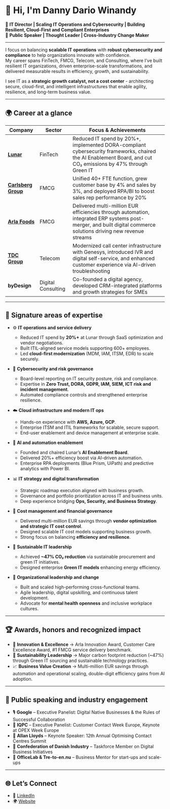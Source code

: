 # 👋 Hi, I'm Danny Dario Winandy

🎯 **IT Director | Scaling IT Operations and Cybersecurity | Building Resilient, Cloud-First and Compliant Enterprises**  
🎤 **Public Speaker | Thought Leader | Cross-Industry Change Maker**

---

I focus on balancing **scalable IT operations** with **robust cybersecurity and compliance** to help organizations innovate with confidence.  
My career spans FinTech, FMCG, Telecom, and Consulting, where I’ve built resilient IT organizations, driven enterprise-scale transformations, and delivered measurable results in efficiency, growth, and sustainability.  

I see IT as a **strategic growth catalyst, not a cost center** - architecting secure, cloud-first, and intelligent infrastructures that enable agility, resilience, and long-term business value.  

---

## 🌍 Career at a glance

| Company | Sector | Focus & Achievements |
|--------|--------|-----------------------|
| **[Lunar](https://www.lunar.app)** | FinTech | Reduced IT spend by 20%+, implemented DORA-compliant cybersecurity frameworks, chaired the AI Enablement Board, and cut CO₂ emissions by 47% through Green IT |
| **[Carlsberg Group](https://www.carlsberggroup.com)** | FMCG | Unified 40+ FTE function, grew customer base by 4% and sales by 3%, and deployed RPA/BI to boost sales rep performance by 20% |
| **[Arla Foods](https://www.arlafoods.com)** | FMCG | Delivered multi-million EUR efficiencies through automation, integrated ERP systems post-merger, and built digital commerce solutions driving new revenue streams |
| **[TDC Group](https://www.nuuday.com)** | Telecom | Modernized call center infrastructure with Genesys, introduced IVR and digital self-service, and enhanced customer experience via AI-driven troubleshooting |
| **byDesign** | Digital Consulting | Co-founded a digital agency, developed CRM-integrated platforms and growth strategies for SMEs |

---

## 🧠 Signature areas of expertise

- ⚙️ **IT operations and service delivery**  
  - Reduced IT spend by **20%+** at Lunar through SaaS optimization and vendor negotiations.  
  - Built ITIL-aligned service models supporting 600+ employees.  
  - Led **cloud-first modernization** (MDM, IAM, ITSM, EDR) to scale securely.  

- 🔐 **Cybersecurity and risk governance**  
  - Board-level reporting on IT security posture, risk and compliance.  
  - Expertise in **Zero Trust, DORA, GDPR, IAM, SIEM, ICT risk and incident management**.  
  - Automated compliance controls and strengthened enterprise resilience.  

- ☁️ **Cloud infrastructure and modern IT ops**  
  - Hands-on experience with **AWS, Azure, GCP**.  
  - Enterprise ITSM and ITIL frameworks for scalable, secure support.  
  - End-user enablement and device management at enterprise scale.  

- 🤖 **AI and automation enablement**
  - Founded and chaired Lunar’s **AI Enablement Board**.  
  - Delivered 20%+ efficiency boost via AI-driven automation.  
  - Enterprise RPA deployments (Blue Prism, UiPath) and predictive analytics with Power BI.

- 📊 **IT strategy and digital transformation**  
  - Strategic roadmap execution aligned with business growth.  
  - Governance and portfolio prioritization across IT and business units.  
  - Deep experience bridging **Ops, Security, and Business Strategy**.  

- 💸 **Cost management and financial governance**  
  - Delivered multi-million EUR savings through **vendor optimization and strategic IT cost control**.  
  - Designed scalable IT cost models supporting business growth.  
  - Strong focus on balancing **efficiency and resilience**.  

- 🌱 **Sustainable IT leadership**  
  - Achieved **~47% CO₂ reduction** via sustainable procurement and green IT initiatives.  
  - Designed enterprise **Green IT models** enhancing energy efficiency.  

- 👥 **Organizational leadership and change**  
  - Built and scaled high-performing cross-functional teams.  
  - Agile leadership, digital upskilling, and continuous talent development.  
  - Advocate for **mental health openness** and inclusive workplace cultures.

---

## 🏆 Awards, honors and recognized impact

- 🥇 **Innovation & Excellence** → Arla Innovation Award, Customer Care Excellence Award, #1 FMCG service delivery benchmark.
- 🌱 **Sustainability Leadership** → Major carbon footprint reduction (~47%) through Green IT sourcing and sustainable technology practices.
- 📈 **Business Value Creation** → Multi-million EUR savings through automation and operational scaling, double-digit efficiency gains from AI adoption.

---

## 📢 Public speaking and industry engagement

- 🎙️ **Google** – Executive Panelist: Digital Native Businesses & the Rules of Successful Collaboration  
- 💬 **IQPC** – Executive Panelist: Customer Contact Week Europe, Keynote at OPEX Week Europe  
- 🧠 **Allan Lloyds** – Keynote Speaker: 12th Annual Optimising Contact Centres Summit  
- 🎤 **Confederation of Danish Industry** – Taskforce Member on Digital Business Initiatives  
- 🤝 **OfficeLab & Tre-to-en.nu** – Business Mentor for start-ups and scale-ups  

---

## 🌐 Let’s Connect

- 💼 [LinkedIn](https://www.linkedin.com/in/dannydariowinandy)
- 🌍 [Website](https://www.dannydariowinandy.com)
